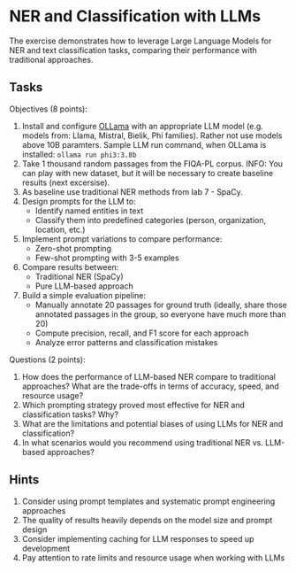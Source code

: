 # NER and Classification with LLMs

The exercise demonstrates how to leverage Large Language Models for NER and text classification tasks, comparing their performance with traditional approaches.

## Tasks

Objectives (8 points):

1. Install and configure [OLLama](https://ollama.com/) with an appropriate LLM model (e.g. models from: Llama, Mistral, Bielik, Phi families). Rather not use models above 10B paramters.
Sample LLM run command, when OLLama is installed: `ollama run phi3:3.8b`
2. Take 1 thousand random passages from the FIQA-PL corpus. INFO: You can play with new dataset, but it will be necessary to create baseline results (next excersise).
3. As baseline use traditional NER methods from lab 7 - SpaCy.
4. Design prompts for the LLM to:
   * Identify named entities in text
   * Classify them into predefined categories (person, organization, location, etc.)
5. Implement prompt variations to compare performance:
   * Zero-shot prompting
   * Few-shot prompting with 3-5 examples
6. Compare results between:
   * Traditional NER (SpaCy)
   * Pure LLM-based approach
7. Build a simple evaluation pipeline:
   * Manually annotate 20 passages for ground truth (ideally, share those annotated passages in the group, so everyone have much more than 20)
   * Compute precision, recall, and F1 score for each approach
   * Analyze error patterns and classification mistakes

Questions (2 points):

1. How does the performance of LLM-based NER compare to traditional approaches? What are the trade-offs in terms of accuracy, speed, and resource usage?
2. Which prompting strategy proved most effective for NER and classification tasks? Why?
3. What are the limitations and potential biases of using LLMs for NER and classification?
4. In what scenarios would you recommend using traditional NER vs. LLM-based approaches?

## Hints

1. Consider using prompt templates and systematic prompt engineering approaches
2. The quality of results heavily depends on the model size and prompt design
3. Consider implementing caching for LLM responses to speed up development
4. Pay attention to rate limits and resource usage when working with LLMs

